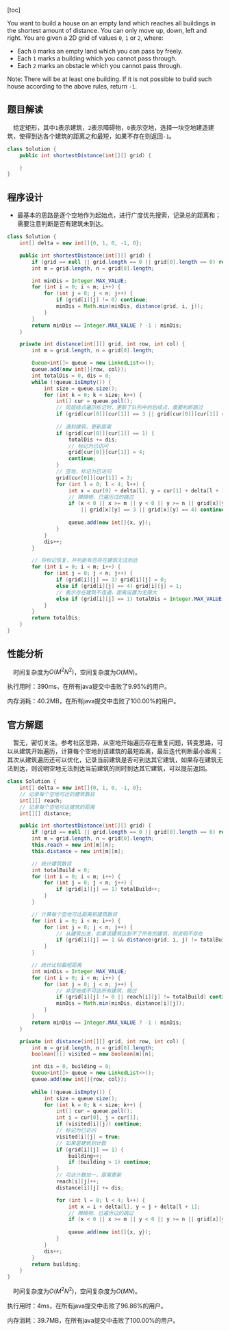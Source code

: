 [toc]

You want to build a house on an empty land which reaches all buildings in the shortest amount of distance. You can only move up, down, left and right. You are given a 2D grid of values `0`, `1` or `2`, where:

* Each `0` marks an empty land which you can pass by freely.
* Each `1` marks a building which you cannot pass through.
* Each `2` marks an obstacle which you cannot pass through.



Note:
There will be at least one building. If it is not possible to build such house according to the above rules, return `-1`.



## 题目解读

&emsp;给定矩形，其中`1`表示建筑，`2`表示障碍物，`0`表示空地，选择一块空地建造建筑，使得到达各个建筑的距离之和最短，如果不存在则返回`-1`。

```java
class Solution {
    public int shortestDistance(int[][] grid) {

    }
}
```

## 程序设计

* 最基本的思路是逐个空地作为起始点，进行广度优先搜索，记录总的距离和；需要注意判断是否有建筑未到达。

```java
class Solution {
    int[] delta = new int[]{0, 1, 0, -1, 0};

    public int shortestDistance(int[][] grid) {
        if (grid == null || grid.length == 0 || grid[0].length == 0) return -1;
        int m = grid.length, n = grid[0].length;

        int minDis = Integer.MAX_VALUE;
        for (int i = 0; i < m; i++) {
            for (int j = 0; j < n; j++) {
                if (grid[i][j] != 0) continue;
                minDis = Math.min(minDis, distance(grid, i, j));
            }
        }
        return minDis == Integer.MAX_VALUE ? -1 : minDis;
    }

    private int distance(int[][] grid, int row, int col) {
        int m = grid.length, n = grid[0].length;

        Queue<int[]> queue = new LinkedList<>();
        queue.add(new int[]{row, col});
        int totalDis = 0, dis = 0;
        while (!queue.isEmpty()) {
            int size = queue.size();
            for (int k = 0; k < size; k++) {
                int[] cur = queue.poll();
                // 同层结点遍历标记时，更新了队列中的后续点，需要判断跳过
                if (grid[cur[0]][cur[1]] == 3 || grid[cur[0]][cur[1]] == 4) continue;
                
                // 遇到建筑，更新距离
                if (grid[cur[0]][cur[1]] == 1) {
                    totalDis += dis;
                    // 标记为已访问
                    grid[cur[0]][cur[1]] = 4;
                    continue;
                }
                // 空地，标记为已访问
                grid[cur[0]][cur[1]] = 3;
                for (int l = 0; l < 4; l++) {
                    int x = cur[0] + delta[l], y = cur[1] + delta[l + 1];
                    // 障碍物、已遍历过的跳过
                    if (x < 0 || x >= m || y < 0 || y >= n || grid[x][y] == 2
                        || grid[x][y] == 3 || grid[x][y] == 4) continue;
                    
                    queue.add(new int[]{x, y});
                }
            }
            dis++;
        }

        // 将标记恢复，并判断有否存在建筑无法到达
        for (int i = 0; i < m; i++) {
            for (int j = 0; j < n; j++) {
                if (grid[i][j] == 3) grid[i][j] = 0;
                else if (grid[i][j] == 4) grid[i][j] = 1;
                // 表示存在建筑不连通，距离设置为无限大
                else if (grid[i][j] == 1) totalDis = Integer.MAX_VALUE;
            }
        }
        return totalDis;
    }
}
```

## 性能分析

&emsp;时间复杂度为$O(M^2N^2)$，空间复杂度为$O(MN)$。

执行用时：390ms，在所有java提交中击败了9.95%的用户。

内存消耗：40.2MB，在所有java提交中击败了100.00%的用户。

## 官方解题

&emsp;暂无，密切关注。参考社区思路，从空地开始遍历存在重复问题，转变思路，可以从建筑开始遍历，计算每个空地到该建筑的最短距离，最后迭代判断最小距离；其次从建筑遍历还可以优化，记录当前建筑是否可到达其它建筑，如果存在建筑无法到达，则说明空地无法到达当前建筑的同时到达其它建筑，可以提前返回。

```java
class Solution {
    int[] delta = new int[]{0, 1, 0, -1, 0};
    // 记录每个空地可达的建筑数目
    int[][] reach;
    // 记录每个空地可达建筑的距离
    int[][] distance;

    public int shortestDistance(int[][] grid) {
        if (grid == null || grid.length == 0 || grid[0].length == 0) return -1;
        int m = grid.length, n = grid[0].length;
        this.reach = new int[m][n];
        this.distance = new int[m][n];

        // 统计建筑数目
        int totalBuild = 0;
        for (int i = 0; i < m; i++) {
            for (int j = 0; j < n; j++) {
                if (grid[i][j] == 1) totalBuild++;
            }
        }

        // 计算每个空地可达距离和建筑数目
        for (int i = 0; i < m; i++) {
            for (int j = 0; j < n; j++) {
                // 从建筑出发，如果该建筑达到不了所有的建筑，则说明不存在
                if (grid[i][j] == 1 && distance(grid, i, j) != totalBuild) return -1;
            }
        }

        // 统计比较最短距离
        int minDis = Integer.MAX_VALUE;
        for (int i = 0; i < m; i++) {
            for (int j = 0; j < n; j++) {
                // 非空地或不可达所有建筑，跳过
                if (grid[i][j] != 0 || reach[i][j] != totalBuild) continue;
                minDis = Math.min(minDis, distance[i][j]);
            }
        }
        return minDis == Integer.MAX_VALUE ? -1 : minDis;
    }

    private int distance(int[][] grid, int row, int col) {
        int m = grid.length, n = grid[0].length;
        boolean[][] visited = new boolean[m][n];

        int dis = 0, building = 0;
        Queue<int[]> queue = new LinkedList<>();
        queue.add(new int[]{row, col});
        
        while (!queue.isEmpty()) {
            int size = queue.size();
            for (int k = 0; k < size; k++) {
                int[] cur = queue.poll();
                int i = cur[0], j = cur[1];
                if (visited[i][j]) continue;
                // 标记为已访问
                visited[i][j] = true;
                // 如果是建筑则计数
                if (grid[i][j] == 1) {
                    building++;
                    if (building > 1) continue;
                }
                // 可达计数加一，距离更新
                reach[i][j]++;
                distance[i][j] += dis;

                for (int l = 0; l < 4; l++) {
                    int x = i + delta[l], y = j + delta[l + 1];
                    // 障碍物、已遍历过的跳过
                    if (x < 0 || x >= m || y < 0 || y >= n || grid[x][y] == 2 || visited[x][y]) continue;
                    
                    queue.add(new int[]{x, y});
                }
            }
            dis++;
        }
        return building;
    }
}
```

&emsp;时间复杂度为$O(M^2N^2)$，空间复杂度为$O(MN)$。

执行用时：4ms，在所有java提交中击败了96.86%的用户。

内存消耗：39.7MB，在所有java提交中击败了100.00%的用户。